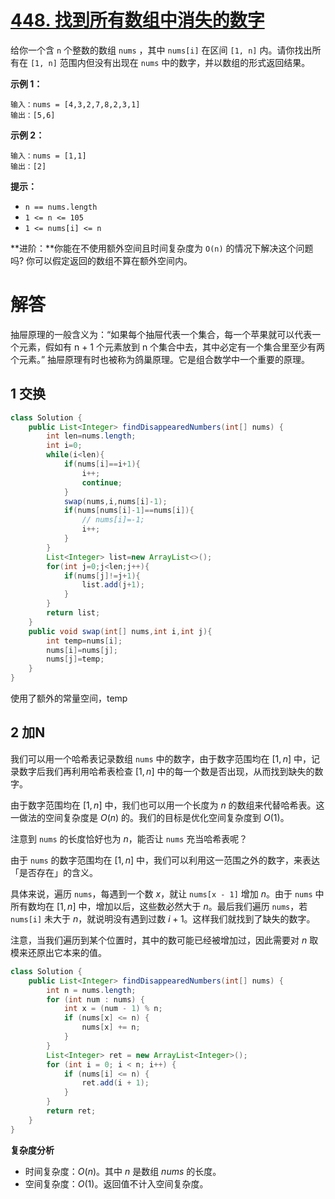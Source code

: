 # [448. 找到所有数组中消失的数字](https://leetcode.cn/problems/find-all-numbers-disappeared-in-an-array/)

给你一个含 `n` 个整数的数组 `nums` ，其中 `nums[i]` 在区间 `[1, n]` 内。请你找出所有在 `[1, n]` 范围内但没有出现在 `nums` 中的数字，并以数组的形式返回结果。

 

**示例 1：**

```
输入：nums = [4,3,2,7,8,2,3,1]
输出：[5,6]
```

**示例 2：**

```
输入：nums = [1,1]
输出：[2]
```

 

**提示：**

- `n == nums.length`
- `1 <= n <= 105`
- `1 <= nums[i] <= n`

**进阶：**你能在不使用额外空间且时间复杂度为 `O(n)` 的情况下解决这个问题吗? 你可以假定返回的数组不算在额外空间内。



# 解答

抽屉原理的一般含义为：“如果每个抽屉代表一个集合，每一个苹果就可以代表一个元素，假如有 n + 1 个元素放到 n 个集合中去，其中必定有一个集合里至少有两个元素。” 抽屉原理有时也被称为鸽巢原理。它是组合数学中一个重要的原理。

## 1 交换

```java
class Solution {
    public List<Integer> findDisappearedNumbers(int[] nums) {
        int len=nums.length;
        int i=0;
        while(i<len){
            if(nums[i]==i+1){
                i++;
                continue;
            }
            swap(nums,i,nums[i]-1);
            if(nums[nums[i]-1]==nums[i]){
                // nums[i]=-1;
                i++;
            }
        }
        List<Integer> list=new ArrayList<>();
        for(int j=0;j<len;j++){
            if(nums[j]!=j+1){
                list.add(j+1);
            }
        }
        return list;
    }
    public void swap(int[] nums,int i,int j){
        int temp=nums[i];
        nums[i]=nums[j];
        nums[j]=temp;
    }
}
```

使用了额外的常量空间，temp

## 2 加N

我们可以用一个哈希表记录数组 `nums` 中的数字，由于数字范围均在 $[1, n]$ 中，记录数字后我们再利用哈希表检查 $[1, n]$ 中的每一个数是否出现，从而找到缺失的数字。

由于数字范围均在 $[1, n]$ 中，我们也可以用一个长度为 $n$ 的数组来代替哈希表。这一做法的空间复杂度是 $O(n)$ 的。我们的目标是优化空间复杂度到 $O(1)$。

注意到 `nums` 的长度恰好也为 $n$，能否让 `nums` 充当哈希表呢？

由于 `nums` 的数字范围均在 $[1, n]$ 中，我们可以利用这一范围之外的数字，来表达「是否存在」的含义。

具体来说，遍历 `nums`，每遇到一个数 $x$，就让 `nums[x - 1]` 增加 $n$。由于 `nums` 中所有数均在 $[1, n]$ 中，增加以后，这些数必然大于 $n$。最后我们遍历 `nums`，若 `nums[i]` 未大于 $n$，就说明没有遇到过数 $i + 1$。这样我们就找到了缺失的数字。

注意，当我们遍历到某个位置时，其中的数可能已经被增加过，因此需要对 $n$ 取模来还原出它本来的值。

```java
class Solution {
    public List<Integer> findDisappearedNumbers(int[] nums) {
        int n = nums.length;
        for (int num : nums) {
            int x = (num - 1) % n;
            if (nums[x] <= n) {
                nums[x] += n;
            }
        }
        List<Integer> ret = new ArrayList<Integer>();
        for (int i = 0; i < n; i++) {
            if (nums[i] <= n) {
                ret.add(i + 1);
            }
        }
        return ret;
    }
}

```

**复杂度分析**

- 时间复杂度：*O*(*n*)。其中 *n* 是数组 *nums* 的长度。
- 空间复杂度：*O*(1)。返回值不计入空间复杂度。